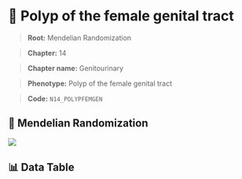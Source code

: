 # 🧪 Polyp of the female genital tract

> **Root:** Mendelian Randomization

> **Chapter:** 14  

> **Chapter name:** Genitourinary

> **Phenotype:** Polyp of the female genital tract  

> **Code:** `N14_POLYPFEMGEN`

## 🧬 Mendelian Randomization  

<img src="/MR/Figures/Forward/N14_POLYPFEMGEN.png"/>

## 📊 Data Table

<CsvTableMRF src="/public/MR/Data/Forward/N14_POLYPFEMGEN.csv"/>
